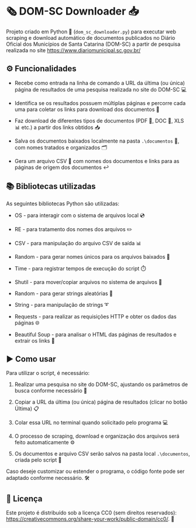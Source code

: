# 🗞 DOM-SC Downloader 📥

Projeto criado em Python 🐍 (`dom_sc_downloader.py`) para executar web scraping e download automático de documentos publicados no Diário Oficial dos Municípios de Santa Catarina (DOM-SC) a partir de pesquisa realizada no site https://www.diariomunicipal.sc.gov.br/

## ⚙️ Funcionalidades

*   Recebe como entrada na linha de comando a URL da última (ou única) página de resultados de uma pesquisa realizada no site do DOM-SC 💻
    
*   Identifica se os resultados possuem múltiplas páginas e percorre cada uma para coletar os links para download dos documentos 🔗
    
*   Faz download de diferentes tipos de documentos (PDF 📃, DOC 📄, XLS 📊 etc.) a partir dos links obtidos 📥
    
*   Salva os documentos baixados localmente na pasta `.\documentos` 📂, com nomes tratados e organizados 🗂
    
*   Gera um arquivo CSV 📇 com nomes dos documentos e links para as páginas de origem dos documentos ↩️
    

## 📚 Bibliotecas utilizadas

As seguintes bibliotecas Python são utilizadas:

*   OS - para interagir com o sistema de arquivos local 💿
*   RE - para tratamento dos nomes dos arquivos ✏️
*   CSV - para manipulação do arquivo CSV de saída 📊
*   Random - para gerar nomes únicos para os arquivos baixados 🎲
*   Time - para registrar tempos de execução do script ⏱️
*   Shutil - para mover/copiar arquivos no sistema de arquivos 📁
*   Random - para gerar strings aleatórias 🎲
*   String - para manipulação de strings ➰
*   Requests - para realizar as requisições HTTP e obter os dados das páginas 🌐

*   Beautiful Soup - para analisar o HTML das páginas de resultados e extrair os links 🍲
    

## ▶️ Como usar

Para utilizar o script, é necessário:

1.  Realizar uma pesquisa no site do DOM-SC, ajustando os parâmetros de busca conforme necessário 🔎
    
2.  Copiar a URL da última (ou única) página de resultados (clicar no botão Última) 📋
    
3.  Colar essa URL no terminal quando solicitado pelo programa 💻
    
4.  O processo de scraping, download e organização dos arquivos será feito automaticamente ⚙️
    
5.  Os documentos e arquivo CSV serão salvos na pasta local `.\documentos`, criada pelo script 📂
    

Caso deseje customizar ou estender o programa, o código fonte pode ser adaptado conforme necessário. 🛠

## 📄 Licença 

Este projeto é distribuído sob a licença CC0 (sem direitos reservados): https://creativecommons.org/share-your-work/public-domain/cc0/. 📜
